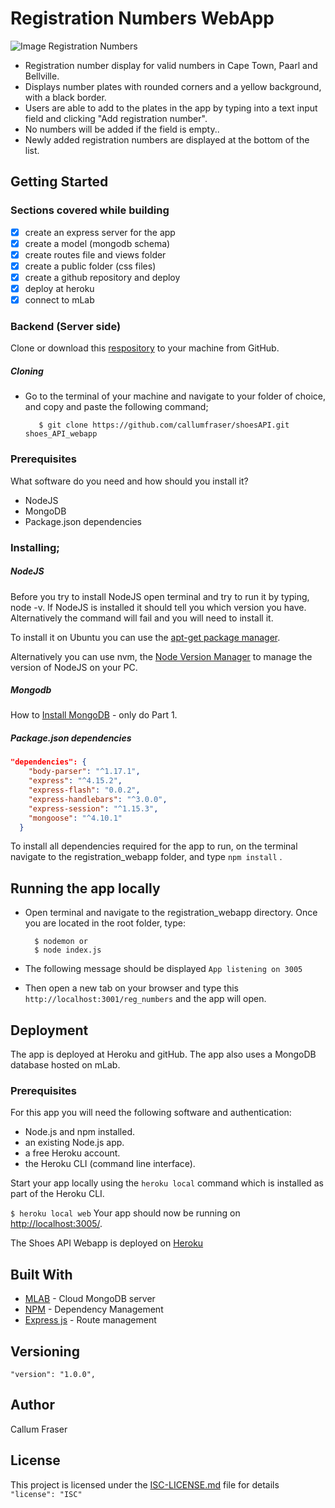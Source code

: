 # Registration Numbers WebApp

![Image Registration Numbers](http://backend-basics.projectcodex.co/shoes.jpg)
* Registration number display for valid numbers in Cape Town, Paarl and Bellville.
* Displays number plates with rounded corners and a yellow background, with a black border.
* Users are able to add to the plates in the app by typing into a text input field and clicking "Add registration number".
* No numbers will be added if the field is empty..
* Newly added registration numbers are displayed at the bottom of the list.

## Getting Started
### Sections covered while building

- [x] create an express server for the app
- [x] create a model (mongodb schema)
- [x] create routes file and views folder
- [x] create a public folder (css files)
- [x] create a github repository and deploy
- [x] deploy at heroku
- [x] connect to mLab

### Backend (Server side)

Clone or download this [respository](https://github.com/callumfraser/shoesAPI.git) to your machine from GitHub.


##### Cloning

* Go to the terminal of your machine and navigate to your folder of choice, and copy and paste the following command;

         $ git clone https://github.com/callumfraser/shoesAPI.git shoes_API_webapp


### Prerequisites

What software do you need and how should you install it?
* NodeJS
* MongoDB
* Package.json dependencies

### Installing;
##### NodeJS

Before you try to install NodeJS open terminal and try to run it by typing, node -v. If NodeJS is installed it should tell you which version you have. Alternatively the command will fail and you will need to install it.

To install it on Ubuntu you can use the [apt-get package manager](https://nodejs.org/en/download/package-manager/#debian-and-ubuntu-based-linux-distributions.md).

Alternatively you can use nvm, the [Node Version Manager](https://github.com/creationix/nvm#install-script.md) to manage the version of NodeJS on your PC.

##### Mongodb

How to [Install MongoDB](https://www.digitalocean.com/community/tutorials/how-to-install-and-secure-mongodb-on-ubuntu-16-04.md) - only do Part 1.

##### Package.json dependencies

```json
"dependencies": {
    "body-parser": "^1.17.1",
    "express": "^4.15.2",
    "express-flash": "0.0.2",
    "express-handlebars": "^3.0.0",
    "express-session": "^1.15.3",
    "mongoose": "^4.10.1"
  }
```

To install all dependencies required for the app to run, on the terminal navigate to the registration_webapp folder, and type  ``` npm install ``` .

## Running the app locally

* Open terminal and navigate to the registration_webapp directory. Once you are located in the root folder, type:

        $ nodemon or
        $ node index.js

* The following message should be displayed  ```App listening on 3005```

* Then open a new tab on your browser and type this ``` http://localhost:3001/reg_numbers``` and the app will open.

## Deployment

The app is deployed at Heroku and gitHub. The app also uses a MongoDB database hosted on mLab.

### Prerequisites

For this app you will need the following software and authentication:

- Node.js and npm installed.
- an existing Node.js app.
- a free Heroku account.
- the Heroku CLI (command line interface).

Start your app locally using the `heroku local` command which is installed as part of the Heroku CLI.

`$ heroku local web` Your app should now be running on <http://localhost:3005/>.

The Shoes API Webapp is deployed on [Heroku](https://shoes--api.herokuapp.com)


## Built With

* [MLAB](https://mlab.com) - Cloud MongoDB server
* [NPM](https://www.npmjs.com) - Dependency Management
* [Express js](https://expressjs.com) - Route management


## Versioning
``` "version": "1.0.0", ```


## Author

Callum Fraser

## License

This project is licensed under the [ISC-LICENSE.md](https://github.com/nevir/readable-licenses/blob/master/markdown/ISC-LICENSE.md) file for details
```   "license": "ISC" ```
